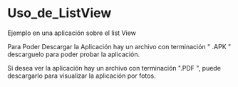 # Uso_de_ListView
Ejemplo en una aplicación sobre el list View

Para Poder Descargar la Aplicación hay un archivo con terminación " .APK " descarguelo para poder probar la  aplicación.

Si desea ver la aplicación hay un archivo con terminación ".PDF ", puede descargarlo para visualizar la aplicación por fotos.
